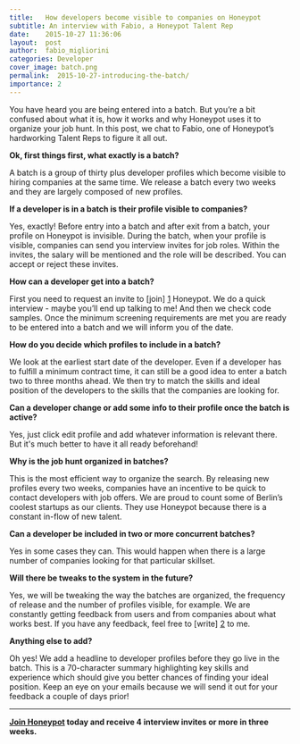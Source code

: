 ```yaml
---
title:   How developers become visible to companies on Honeypot
subtitle: An interview with Fabio, a Honeypot Talent Rep
date:    2015-10-27 11:36:06
layout:  post
author:  fabio_migliorini
categories: Developer
cover_image: batch.png
permalink:  2015-10-27-introducing-the-batch/
importance: 2
---
```


You have heard you are being entered into a batch. But you’re a bit confused about what it is, how it works and why Honeypot uses it to organize your job hunt. In this post, we chat to Fabio, one of Honeypot’s hardworking Talent Reps to figure it all out.

<!--more--> 


**Ok, first things first, what exactly is a batch?**

A batch is a group of thirty plus developer profiles which become visible to hiring companies at the same time. We release a batch every two weeks and they are largely composed of new profiles.

**If a developer is in a batch is their profile visible to companies?**

Yes, exactly! Before entry into a batch and after exit from a batch, your profile on Honeypot is invisible.  During the batch, when your profile is visible, companies can send you interview invites for job roles. Within the invites, the salary will be mentioned and the role will be described. You can accept or reject these invites.

**How can a developer get into a batch?**

First you need to  request an invite to [join] [1] Honeypot. We do a quick interview - maybe you’ll end up talking to me! And then we check code samples.  Once the minimum screening requirements are met you are ready to be entered into a batch and we will inform you of the date.

**How do you decide which profiles to include in a batch?**

We look at the earliest start date of the developer. Even if a developer has to fulfill a minimum contract time, it can still be a good idea to enter a batch two to three months ahead. We then try to match the skills and ideal position of the developers to the skills that the companies are looking for.

**Can a developer change or add some info to their profile once the batch is active?**

Yes, just click edit profile and add whatever information is relevant there. But it's much better to have it all ready beforehand!

**Why is the job hunt organized in batches?**

This is the most efficient way to organize the search. By releasing new profiles every two weeks, companies have an incentive to be quick to contact developers with job offers.  We are proud to count some of Berlin’s coolest startups as our clients. They use Honeypot because there is a constant in-flow of new talent.

**Can a developer be included in two or more concurrent batches?**

Yes in some cases they can. This would happen when there is a large number of companies looking for that particular skillset.

**Will there be tweaks to the system in the future?**

Yes, we will be tweaking the way the batches are organized, the frequency of release and the number of profiles visible, for example. We are constantly getting feedback from users and from companies about what works best. If you have any feedback, feel free to [write] [2] to me.

**Anything else to add?**

Oh yes! We add a headline to developer profiles before they go live in the batch. This is a 70-character summary highlighting key skills and experience which should give you better chances of finding your ideal position. Keep an eye on your emails because we will send it out for your feedback a couple of days prior!

* * * 

**[Join Honeypot][3] today and receive 4 interview invites or more in three weeks.**

[1]: https://app.honeypot.io/users/sign_up?utm_source=blog&utm_medium=organic&utm_term=e&utm_content=151003&utm_campaign=dev-no
[2]: mailto:fabio@honeypot.io "Hello Fabio"
[3]: https://app.honeypot.io/users/sign_up?utm_source=blog&utm_medium=organic&utm_term=e&utm_content=151003&utm_campaign=dev-no
